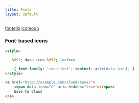 ```yaml
---
title: Fonts
layout: default
---
```


[fontello](http://fontello.com/)
[icomoon](http://icomoon.io/)


### Font-based icons 

```html
<style> 

   &#91; data-icon &#93; :before
   
	{ font-family: 'icon-font'; content: attr(data-icon); } 
</style> 

<a href="http://example.com/cloud/save/"> 
	<span data-icon="C" aria-hidden="true"></span> 
	Save to Cloud 
</a>
```


